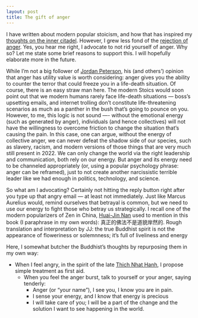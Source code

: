 ```yaml
---
layout: post
title: The gift of anger
---
```


I have written about modern popular stoicism, and how that has inspired my [thoughts on the inner citadel](https://jj-zhu.github.io/citadel/). However, I grew less fond of the [rejection of anger](https://donaldrobertson.name/2022/07/10/stoicism-and-anger/). Yes, you hear me right, I advocate to not rid yourself of anger. Why so? Let me state some brief reasons to support this. I will hopefully elaborate more in the future.

While I’m not a big follower of [Jordan Peterson](https://www.jordanbpeterson.com/podcast/), his (and others’) opinion that anger has utility value is worth considering: anger gives you the ability to counter the terror that could freeze you in a life-death situation. Of course, there is an easy straw man here. The modern Stoics would soon point out that we modern humans rarely face life-death situations — boss’s upsetting emails, and internet trolling don’t constitute life-threatening scenarios as much as a panther in the bush that’s going to pounce on you. However, to me, this logic is not sound —- without the emotional energy (such as generated by anger), individuals (and hence collectives) will not have the willingness to overcome friction to change the situation that’s causing the pain. In this case, one can argue, without the energy of collective anger, we can never defeat the shadow side of our species, such as slavery, racism, and modern versions of those things that are very much still present in 2022. We can only change the world via the right leadership and communication, both rely on our energy. But anger and its energy need to be channeled appropriately (or, using a popular psychology phrase: anger can be reframed), just to not create another narcissistic terrible leader like we had enough in politics, technology, and science.

So what am I advocating? Certainly not hitting the reply button right after you type up that angry email — at least not immediately.  Just like Marcus Aurelius would, remind ourselves that betrayal is common, but we need to use our energy to fight those who betray us strategically. I recall one of the modern popularizers of Zen in China, [Huai-Jin Nan](https://en.wikipedia.org/wiki/Nan_Huai-Chin) used to mention in this book (I paraphrase in my own words): 真正的佛法不是道貌岸然的. Rough translation and interpretation by JJ: the true Buddhist spirit is not the appearance of floweriness or solemnness; it’s full of liveliness and energy

Here, I somewhat butcher the Buddhist’s thoughts by repurposing them in my own way:

- When I feel angry, in the spirit of the late [Thich Nhat Hanh](https://jj-zhu.github.io/tnh/), I propose simple treatment as first aid.
    - When you feel the anger burst, talk to yourself or your anger, saying tenderly:
        - Anger (or “your name”), I see you, I know you are in pain.
        - I sense your energy, and I know that energy is precious
        - I will take care of you; I will be a part of the change and the solution I want to see happening in the world.